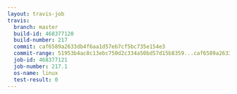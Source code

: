 ```yaml
---
layout: travis-job
travis:
  branch: master
  build-id: 468377120
  build-number: 217
  commit: caf6589a2633db4f6aa1d57eb7cf5bc735e154e3
  commit-range: 51953b4ac8c13ebc750d2c334a50bd57d15b8359...caf6589a2633db4f6aa1d57eb7cf5bc735e154e3
  job-id: 468377121
  job-number: 217.1
  os-name: linux
  test-result: 0
---
```

